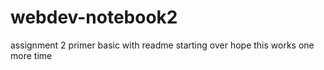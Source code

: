 # webdev-notebook2
assignment 2 primer basic with readme starting over
hope this works
one more time
